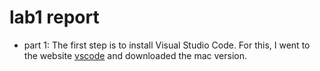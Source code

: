 # lab1 report
* part 1: The first step is to install Visual Studio Code. For this, I went to the website [vscode](https://code.visualstudio.com/download) and downloaded the mac version.

